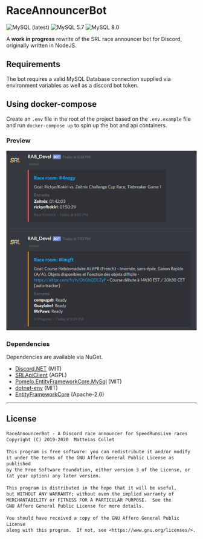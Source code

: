 ﻿# RaceAnnouncerBot

![MySQL (latest)](<https://github.com/BitPatty/RaceAnnouncerBot/workflows/MySQL%20(latest)/badge.svg>)
![MySQL 5.7](https://github.com/BitPatty/RaceAnnouncerBot/workflows/MySQL%205.7/badge.svg)
![MySQL 8.0](https://github.com/BitPatty/RaceAnnouncerBot/workflows/MySQL%208.0/badge.svg)

A **work in progress** rewrite of the SRL race announcer bot for Discord, originally written in NodeJS.

## Requirements

The bot requires a valid MySQL Database connection supplied via environment variables as well as a discord bot token.

## Using docker-compose

Create an `.env` file in the root of the project based on the `.env.example` file and run `docker-compose up` to spin up the bot and api containers.

### Preview

<p align="center">
  <img src="https://github.com/BitPatty/RaceAnnouncerBot/raw/master/preview.png" />
</p>

### Dependencies

Dependencies are available via NuGet.

- [Discord.NET](https://github.com/discord-net/Discord.Net) (MIT)
- [SRLApiClient](https://github.com/BitPatty/SRLApiClient) (AGPL)
- [Pomelo.EntityFrameworkCore.MySql](https://github.com/PomeloFoundation/Pomelo.EntityFrameworkCore.MySql) (MIT)
- [dotnet-env](https://github.com/tonerdo/dotnet-env) (MIT)
- [EntityFrameworkCore](https://github.com/dotnet/efcore) (Apache-2.0)

---

## License

```
RaceAnnouncerBot - A Discord race announcer for SpeedRunsLive races
Copyright (C) 2019-2020  Matteias Collet

This program is free software: you can redistribute it and/or modify
it under the terms of the GNU Affero General Public License as published
by the Free Software Foundation, either version 3 of the License, or
(at your option) any later version.

This program is distributed in the hope that it will be useful,
but WITHOUT ANY WARRANTY; without even the implied warranty of
MERCHANTABILITY or FITNESS FOR A PARTICULAR PURPOSE.  See the
GNU Affero General Public License for more details.

You should have received a copy of the GNU Affero General Public License
along with this program.  If not, see <https://www.gnu.org/licenses/>.
```
